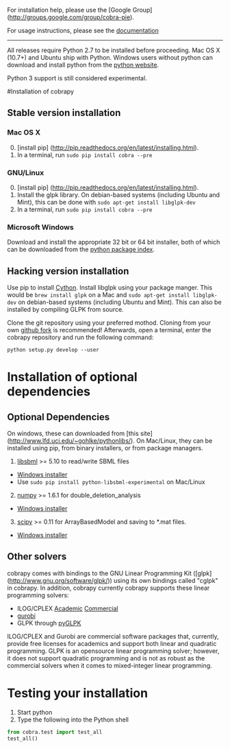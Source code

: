 For installation help, please use the [Google Group]
(http://groups.google.com/group/cobra-pie).

For usage instructions, please see the 
[documentation](https://cobrapy.readthedocs.org/en/latest/)

--------------------------------------------------------------------------------

All releases require Python 2.7 to be installed before proceeding.
Mac OS X (10.7+) and Ubuntu ship with Python. Windows users without python 
can download and install python from the [python 
website](http://www.python.org/download/releases/2.7.7/).

Python 3 support is still considered experimental.

#Installation of cobrapy

## Stable version installation

### Mac OS X
0. [install pip] (http://pip.readthedocs.org/en/latest/installing.html).
1. In a terminal, run ```sudo pip install cobra --pre```

### GNU/Linux
0. [install pip] (http://pip.readthedocs.org/en/latest/installing.html).
1. Install the glpk library. On debian-based systems (including Ubuntu
   and Mint), this can be done with ```sudo apt-get install libglpk-dev```
3. In a terminal, run ```sudo pip install cobra --pre```

### Microsoft Windows
Download and install the appropriate 32 bit or 64 bit installer,
both of which can be downloaded from the [python package
index](https://pypi.python.org/pypi/cobra/).


## Hacking version installation
Use pip to install [Cython](http://cython.org/). Install libglpk using your
package manger. This would be ```brew install glpk``` on a Mac and
```sudo apt-get install libglpk-dev``` on debian-based systems (including
Ubuntu and Mint). This can also be installed by compiling GLPK from source.

Clone the git repository using your preferred mothod. Cloning from your
own [github fork](https://help.github.com/articles/fork-a-repo) is recommended!
Afterwards, open a terminal, enter the cobrapy repository and run the following
command:

    python setup.py develop --user

# Installation of optional dependencies
## Optional Dependencies
On windows, these can downloaded from [this site]
(http://www.lfd.uci.edu/~gohlke/pythonlibs/). On Mac/Linux, they can be
installed using pip, from binary installers, or from package managers.

1. [libsbml](http://sbml.org) >= 5.10 to read/write SBML files
  * [Windows installer](http://www.lfd.uci.edu/~gohlke/pythonlibs/#libsbml)
  * Use ```sudo pip install python-libsbml-experimental``` on Mac/Linux
2. [numpy](http://numpy.org) >= 1.6.1 for double_deletion_analysis
  * [Windows installer](http://www.lfd.uci.edu/~gohlke/pythonlibs/#numpy)
3. [scipy](http://scipy.org) >= 0.11 for ArrayBasedModel and saving to *.mat files.
  * [Windows installer](http://www.lfd.uci.edu/~gohlke/pythonlibs/#scipy)

## Other solvers
cobrapy comes with bindings to the GNU Linear Programming Kit ([glpk]
(http://www.gnu.org/software/glpk/)) using its own bindings called "cglpk" in
cobrapy. In addition, cobrapy currently cobrapy supports these linear
programming solvers:

 * ILOG/CPLEX
  [Academic](https://www.ibm.com/developerworks/university/academicinitiative/)
  [Commercial](http://www.ibm.com/software/integration/optimization/cplex-optimizer/)
 * [gurobi](http://gurobi.com)
 * GLPK through [pyGLPK](http://tfinley.net/software/pyglpk/)

ILOG/CPLEX and Gurobi are commercial software packages that, currently, 
provide free licenses for academics and support both linear and quadratic 
programming. GLPK is an opensource linear programming solver; however, it 
does not support quadratic programming and is not as robust as the 
commercial solvers when it comes to mixed-integer linear programming.


# Testing your installation
1. Start python
2. Type the following into the Python shell

```python
from cobra.test import test_all
test_all()
```

